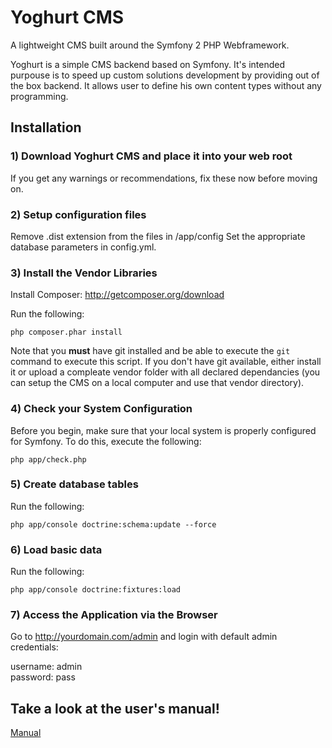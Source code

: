 Yoghurt CMS
===========

A lightweight CMS built around the Symfony 2 PHP Webframework.

Yoghurt is a simple CMS backend based on Symfony.
It's intended purpouse is to speed up custom solutions development by providing 
out of the box backend. It allows user to define his own content types without 
any programming.

Installation
------------

### 1) Download Yoghurt CMS and place it into your web root

If you get any warnings or recommendations, fix these now before moving on.

### 2) Setup configuration files

Remove .dist extension from the files in /app/config
Set the appropriate database parameters in config.yml.

### 3) Install the Vendor Libraries

Install Composer: http://getcomposer.org/download

Run the following:

    php composer.phar install

Note that you **must** have git installed and be able to execute the `git`
command to execute this script. If you don't have git available, either install
it or upload a compleate vendor folder with all declared dependancies (you can 
setup the CMS on a local computer and use that vendor directory).

### 4) Check your System Configuration

Before you begin, make sure that your local system is properly configured
for Symfony. To do this, execute the following:

    php app/check.php

### 5) Create database tables

Run the following:

    php app/console doctrine:schema:update --force

### 6) Load basic data

Run the following:

    php app/console doctrine:fixtures:load

### 7) Access the Application via the Browser

Go to http://yourdomain.com/admin and login with default admin credentials:

username: admin   
password: pass

Take a look at the user's manual!
---------------------------------

[Manual](MANUAL.md)
